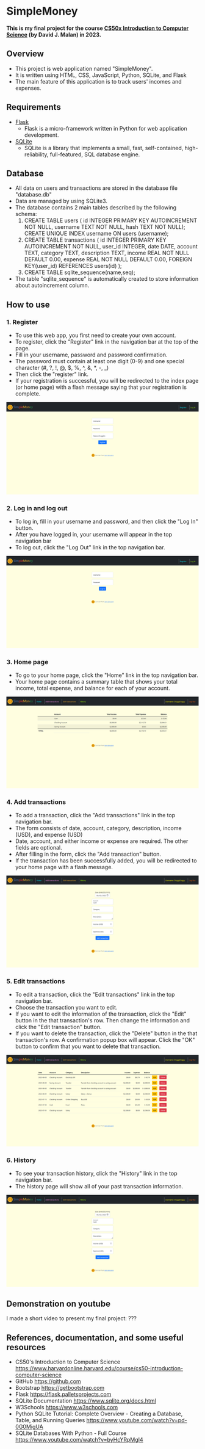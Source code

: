 
# SimpleMoney

**This is my final project for the course [CS50x Introduction to Computer Science](https://cs50.harvard.edu/x/2023) (by David J. Malan) in 2023.** 

## Overview
- This project is web application named "SimpleMoney".
- It is written using HTML, CSS, JavaScript, Python, SQLite, and Flask  
- The main feature of this application is to track users' incomes and expenses.

## Requirements
- [Flask](https://flask.palletsprojects.com)
  - Flask is a micro-framework written in Python for web application development. 
- [SQLite](https://www.sqlite.org)
  - SQLite is a library that implements a small, fast, self-contained, high-reliability, full-featured, SQL database engine.

## Database
- All data on users and transactions are stored in the database file "database.db"
- Data are managed by using SQLite3.
- The database contains 2 main tables described by the following schema:
  1. CREATE TABLE users (
      id INTEGER PRIMARY KEY AUTOINCREMENT NOT NULL,
      username TEXT NOT NULL,
      hash TEXT NOT NULL);
     CREATE UNIQUE INDEX username ON users (username);
  2. CREATE TABLE transactions (
      id INTEGER PRIMARY KEY AUTOINCREMENT NOT NULL,
      user_id INTEGER,
      date DATE,
      account     TEXT,
      category TEXT,
      description TEXT,
      income      REAL NOT NULL DEFAULT 0.00,
      expense     REAL NOT NULL DEFAULT 0.00,
      FOREIGN KEY(user_id) REFERENCES users(id)
      );
  3. CREATE TABLE sqlite_sequence(name,seq);
- The table "sqlite_sequence" is automatically created to store information about autoincrement column.

## How to use

### 1. Register
- To use this web app, you first need to create your own account.
- To register, click the "Register" link in the navigation bar at the top of the page.
- Fill in your username, password and password confirmation. 
- The password must contain at least one digit (0-9) and one special character (#, ?, !, @, $, %, ^, &, *, -, _)
- Then click the "register" link.
- If your registration is successful, you will be redirected to the index page (or home page) with a flash message saying that your registration is complete.  

![Screenshot of the "Register" page.](screenshots/register.png)
### 2. Log in and log out
- To log in, fill in your username and password, and then click the "Log In" button.
- After you have logged in, your username will appear in the top navigation bar
- To log out, click the "Log Out" link in the top navigation bar.

![Screenshot of the "Log In" page.](screenshots/log-in.png)
### 3. Home page
- To go to your home page, click the "Home" link in the top navigation bar.
- Your home page contains a summary table that shows your total income, total expense, and balance for each of your account. 

![Screenshot of the Home page.](screenshots/home-page.png)

### 4. Add transactions
- To add a transaction, click the "Add transactions" link in the top navigation bar.
- The form consists of date, account, category, description, income (USD), and expense (USD) 
- Date, account, and either income or expense are required. The other fields are optional. 
- After filling in the form, click the "Add transaction" button.
- If the transaction has been successfully added, you will be redirected to your home page with a flash message.

![Screenshot of the "Add transactions" page.](screenshots/add-transactions.png)

### 5. Edit transactions
- To edit a transaction, click the "Edit transactions" link in the top navigation bar.
- Choose the transaction you want to edit.
- If you want to edit the information of the transaction, click the "Edit" button in the that transaction's row. Then change the information and click the "Edit transaction" button.
- If you want to delete the transaction, click the "Delete" button in the that transaction's row. A confirmation popup box will appear. Click the "OK" button to confirm that you want to delete that transaction.

![Screenshot of the "Edit transactions" page.](screenshots/edit-transactions.png)
### 6. History
- To see your transaction history, click the "History" link in the top navigation bar.
- The history page will show all of your past transaction information.

![Screenshot of the "History" page.](screenshots/add-transactions.png)

## Demonstration on youtube
I made a short video to present my final project:
???

## References, documentation, and some useful resources
- CS50's Introduction to Computer Science
    https://www.harvardonline.harvard.edu/course/cs50-introduction-computer-science
- GitHub
    https://github.com
- Bootstrap
    https://getbootstrap.com
- Flask
    https://flask.palletsprojects.com
- SQLite Documentation
    https://www.sqlite.org/docs.html
- W3Schools 
    https://www.w3schools.com
- Python SQLite Tutorial: Complete Overview - Creating a Database, Table, and Running Queries 
    https://www.youtube.com/watch?v=pd-0G0MigUA
- SQLite Databases With Python - Full Course 
    https://www.youtube.com/watch?v=byHcYRpMgI4
